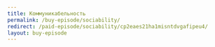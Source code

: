 ```yaml
---
title: Коммуникабельность
permalink: /buy-episode/sociability/
redirect: /paid-episode/sociability/cp2eaes21ha1misntdvgafipeu4/
layout: buy-episode
---
```


